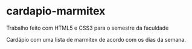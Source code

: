 # cardapio-marmitex
Trabalho feito com HTML5 e CSS3 para o semestre da faculdade

Cardápio com uma lista de marmitex de acordo com os dias da semana.
